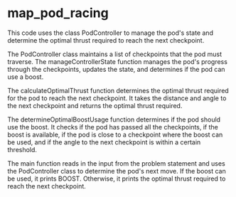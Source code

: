 # map_pod_racing

This code uses the class PodController to manage the pod's state and determine the optimal thrust required to reach the next checkpoint.

The PodController class maintains a list of checkpoints that the pod must traverse. The manageControllerState function manages the pod's progress through the checkpoints, updates the state, and determines if the pod can use a boost.

The calculateOptimalThrust function determines the optimal thrust required for the pod to reach the next checkpoint. It takes the distance and angle to the next checkpoint and returns the optimal thrust required.

The determineOptimalBoostUsage function determines if the pod should use the boost. It checks if the pod has passed all the checkpoints, if the boost is available, if the pod is close to a checkpoint where the boost can be used, and if the angle to the next checkpoint is within a certain threshold.

The main function reads in the input from the problem statement and uses the PodController class to determine the pod's next move. If the boost can be used, it prints BOOST. Otherwise, it prints the optimal thrust required to reach the next checkpoint.
